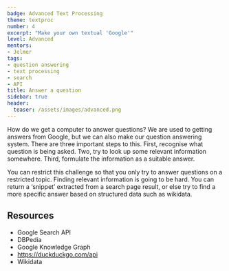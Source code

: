 ```yaml
---
badge: Advanced Text Processing
theme: textproc
number: 4
excerpt: "Make your own textual 'Google'"
level: Advanced
mentors:
- Jelmer
tags:
- question answering
- text processing
- search
- API
title: Answer a question
sidebar: true
header:
  teaser: /assets/images/advanced.png
---
```

How do we get a computer to answer questions? We are used to getting answers from Google, but we can also make our question answering system. There are three important steps to this. First, recognise what question is being asked. Two, try to look up some relevant information somewhere. Third, formulate the information as a suitable answer.

You can restrict this challenge so that you only try to answer questions on a restricted topic.
Finding relevant information is going to be hard. You can return a ‘snippet’ extracted from a search page result, or else try to find a more specific answer based on structured data such as wikidata.

 

## Resources
* Google Search API
* DBPedia
* Google Knowledge Graph
* <a href="https://duckduckgo.com/api" rel="noopener">https://duckduckgo.com/api</a> 
* Wikidata

